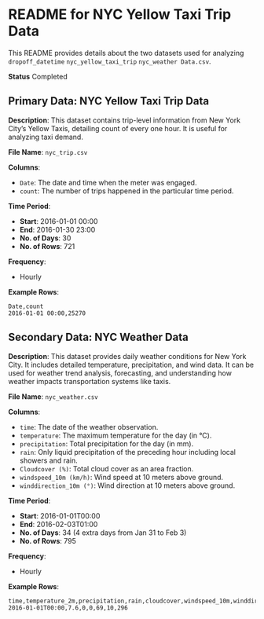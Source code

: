 
# README for NYC Yellow Taxi Trip Data

This README provides details about the two datasets used for analyzing `dropoff_datetime`
 `nyc_yellow_taxi_trip`
 `nyc_weather Data.csv`.

**Status**
   Completed

## Primary Data: NYC Yellow Taxi Trip Data

**Description**: 
This dataset contains trip-level information from New York City’s Yellow Taxis, detailing count of every one hour. It is useful for analyzing taxi demand.

**File Name**: `nyc_trip.csv`

**Columns**:
- `Date`: The date and time when the meter was engaged.
- `count`: The number of trips happened in the particular time period.

**Time Period**:
- **Start**: 2016-01-01 00:00
- **End**: 2016-01-30 23:00
- **No. of Days**: 30
- **No. of Rows**: 721

**Frequency**:
- Hourly

**Example Rows**:
```
Date,count
2016-01-01 00:00,25270
```

## Secondary Data: NYC Weather Data

**Description**: 
This dataset provides daily weather conditions for New York City. It includes detailed temperature, precipitation, and wind data. It can be used for weather trend analysis, forecasting, and understanding how weather impacts transportation systems like taxis.

**File Name**: `nyc_weather.csv`

**Columns**:
- `time`: The date of the weather observation.
- `temperature`: The maximum temperature for the day (in °C).
- `precipitation`: Total precipitation for the day (in mm).
- `rain`: Only liquid precipitation of the preceding hour including local showers and rain.
- `Cloudcover (%)`: Total cloud cover as an area fraction.
- `windspeed_10m (km/h)`: Wind speed at 10 meters above ground.
- `winddirection_10m (°)`: Wind direction at 10 meters above ground.

**Time Period**:
- **Start**: 2016-01-01T00:00
- **End**: 2016-02-03T01:00
- **No. of Days**: 34 (4 extra days from Jan 31 to Feb 3)
- **No. of Rows**: 795

**Frequency**:
- Hourly

**Example Rows**:
```
time,temperature_2m,precipitation,rain,cloudcover,windspeed_10m,winddirection_10m
2016-01-01T00:00,7.6,0,0,69,10,296
```
